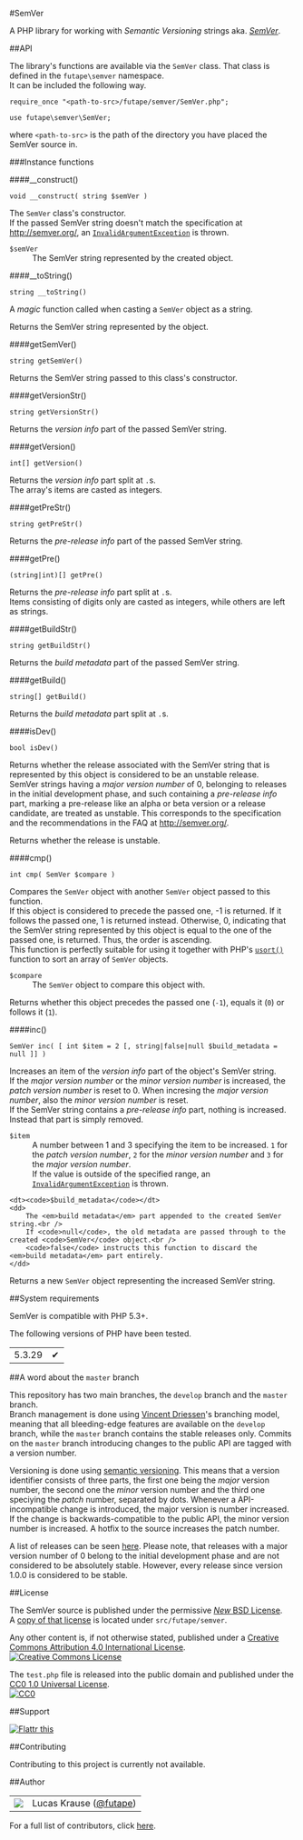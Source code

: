 #SemVer

A PHP library for working with *Semantic Versioning* strings aka. [*SemVer*](http://semver.org/).



##API

The library's functions are available via the `SemVer` class. That class is defined in the `futape\semver` namespace.  
It can be included the following way.

    require_once "<path-to-src>/futape/semver/SemVer.php";
    
    use futape\semver\SemVer;

where `<path-to-src>` is the path of the directory you have placed the SemVer source in.

###Instance functions

####__construct()

`void __construct( string $semVer )`

The `SemVer` class's constructor.  
If the passed SemVer string doesn't match the specification at <http://semver.org/>, an [`InvalidArgumentException`](http://php.net/manual/en/class.invalidargumentexception.php) is thrown.

<dl>
    <dt><code>$semVer</code></dt>
    <dd>The SemVer string represented by the created object.</dd>
</dl>

####__toString()

`string __toString()`

A *magic* function called when casting a `SemVer` object as a string.

Returns the SemVer string represented by the object.

####getSemVer()

`string getSemVer()`

Returns the SemVer string passed to this class's constructor.

####getVersionStr()

`string getVersionStr()`

Returns the *version info* part of the passed SemVer string.

####getVersion()

`int[] getVersion()`

Returns the *version info* part split at `.`s.  
The array's items are casted as integers.

####getPreStr()

`string getPreStr()`

Returns the *pre-release info* part of the passed SemVer string.

####getPre()

`(string|int)[] getPre()`

Returns the *pre-release info* part split at `.`s.  
Items consisting of digits only are casted as integers, while others are left as strings.

####getBuildStr()

`string getBuildStr()`

Returns the *build metadata* part of the passed SemVer string.

####getBuild()

`string[] getBuild()`

Returns the *build metadata* part split at `.`s.

####isDev()

`bool isDev()`

Returns whether the release associated with the SemVer string that is represented by this object is considered to be an unstable release.  
SemVer strings having a *major version number* of 0, belonging to releases in the initial development phase,
and such containing a *pre-release info* part, marking a pre-release like an alpha or beta version or a release candidate,
are treated as unstable. This corresponds to the specification and the recommendations in the FAQ at <http://semver.org/>.

Returns whether the release is unstable.

####cmp()

`int cmp( SemVer $compare )`

Compares the `SemVer` object with another `SemVer` object passed to this function.  
If this object is considered to precede the passed one, -1 is returned. If it follows the passed one, 1 is returned instead. Otherwise, 0, indicating that the SemVer string represented by this object is equal to the one of the passed one, is returned. Thus, the order is ascending.  
This function is perfectly suitable for using it together with PHP's [`usort()`](http://php.net/manual/en/function.usort.php) function to sort an array of `SemVer` objects.

<dl>
    <dt><code>$compare</code></dt>
    <dd>The <code>SemVer</code> object to compare this object with.</dd>
</dl>

Returns whether this object precedes the passed one (`-1`), equals it (`0`) or follows it (`1`).

####inc()

`SemVer inc( [ int $item = 2 [, string|false|null $build_metadata = null ]] )`

Increases an item of the *version info* part of the object's SemVer string.  
If the *major version number* or the *minor version number* is increased, the *patch version number* is reset to 0. When incresing the *major version number*, also the *minor version number* is reset.  
If the SemVer string contains a *pre-release info* part, nothing is increased. Instead that part is simply removed.

<dl>
    <dt><code>$item</code></dt>
    <dd>
        A number between 1 and 3 specifying the item to be increased. <code>1</code> for the <em>patch version number</em>, <code>2</code> for the <em>minor version number</em> and <code>3</code> for the <em>major version number</em>.<br />
        If the value is outside of the specified range, an <a href="http://php.net/manual/en/class.invalidargumentexception.php"><code>InvalidArgumentException</code></a> is thrown.
    </dd>
    
    <dt><code>$build_metadata</code></dt>
    <dd>
        The <em>build metadata</em> part appended to the created SemVer string.<br />
        If <code>null</code>, the old metadata are passed through to the created <code>SemVer</code> object.<br />
        <code>false</code> instructs this function to discard the <em>build metadata</em> part entirely.
    </dd>
</dl>

Returns a new `SemVer` object representing the increased SemVer string.



##System requirements

SemVer is compatible with PHP 5.3+.

The following versions of PHP have been tested.

<table>
    <tbody>
        <tr>
            <td>5.3.29</td>
            <td>&#x2714;</td>
        </tr>
    </tbody>
</table>



##A word about the `master` branch

This repository has two main branches, the `develop` branch and the `master` branch.  
Branch management is done using [Vincent Driessen](http://nvie.com/posts/a-successful-git-branching-model/)'s branching model, meaning that all bleeding-edge features are available on the `develop` branch, while the `master` branch contains the stable releases only. Commits on the `master` branch introducing changes to the public API are tagged with a version number.

Versioning is done using [semantic versioning](http://semver.org/). This means that a version identifier consists of three parts, the first one being the *major* version number, the second one the *minor* version number and the third one speciying the *patch* number, separated by dots. Whenever a API-incompatible change is introduced, the major version is number increased. If the change is backwards-compatible to the public API, the minor version number is increased. A hotfix to the source increases the patch number.

A list of releases can be seen [here](https://github.com/futape/php-semver/releases). Please note, that releases with a major version number of 0 belong to the initial development phase and are not considered to be absolutely stable. However, every release since version 1.0.0 is considered to be stable.



##License

The SemVer source is published under the permissive [*New* BSD License](http://opensource.org/licenses/BSD-3-Clause).  
A [copy of that license](https://github.com/futape/php-semver/blob/master/src/futape/semver/LICENSE) is located under `src/futape/semver`.

Any other content is, if not otherwise stated, published under a [Creative Commons Attribution 4.0 International License](http://creativecommons.org/licenses/by/4.0/).  
<a href="http://creativecommons.org/licenses/by/4.0/"><img alt="Creative Commons License" border="0" src="https://i.creativecommons.org/l/by/4.0/80x15.png" /></a>

The `test.php` file is released into the public domain and published under the [CC0 1.0 Universal License](http://creativecommons.org/publicdomain/zero/1.0/).  
<a href="http://creativecommons.org/publicdomain/zero/1.0/"><img src="http://i.creativecommons.org/p/zero/1.0/80x15.png" border="0" alt="CC0" /></a>



##Support

<a href="https://flattr.com/submit/auto?user_id=lucaskrause&amp;url=http%3A%2F%2Fphp-semver.futape.de" target="_blank"><img src="//button.flattr.com/flattr-badge-large.png" alt="Flattr this" title="Flattr this" border="0"></a>



##Contributing

Contributing to this project is currently not available.



##Author

<table><tbody><tr><td>
    <img src="http://www.gravatar.com/avatar/118bcae2fda8b302155ad47a2bfda556.png?s=100&amp;d=monsterid" />
</td><td>
    Lucas Krause (<a href="https://twitter.com/futape">@futape</a>)
</td></tr></tbody></table>

For a full list of contributors, click [here](https://github.com/futape/php-semver/graphs/contributors).
